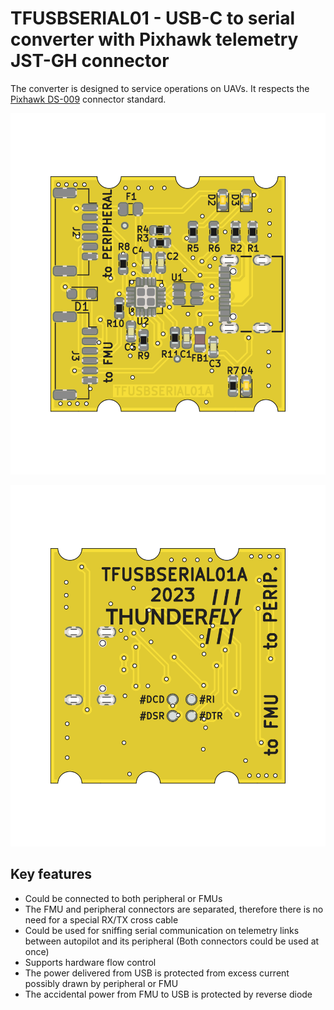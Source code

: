 # TFUSBSERIAL01 - USB-C to serial converter with Pixhawk telemetry JST-GH connector

The converter is designed to service operations on UAVs. It respects the [Pixhawk DS-009](https://github.com/pixhawk/Pixhawk-Standards/blob/master/DS-009%20Pixhawk%20Connector%20Standard.pdf) connector standard.


![TFUSBSERIAL01 Bottom](doc/gen/img/TFUSBSERIAL01-bottom.png)


![TFUSBSERIAL01 Top](doc/gen/img/TFUSBSERIAL01-top.png)



## Key features
 
  * Could be connected to both peripheral or FMUs
  * The FMU and peripheral connectors are separated, therefore there is no need for a special RX/TX cross cable
  * Could be used for sniffing serial communication on telemetry links between autopilot and its peripheral (Both connectors could be used at once)
  * Supports hardware flow control
  * The power delivered from USB is protected from excess current possibly drawn by peripheral or FMU
  * The accidental power from FMU to USB is protected by reverse diode
